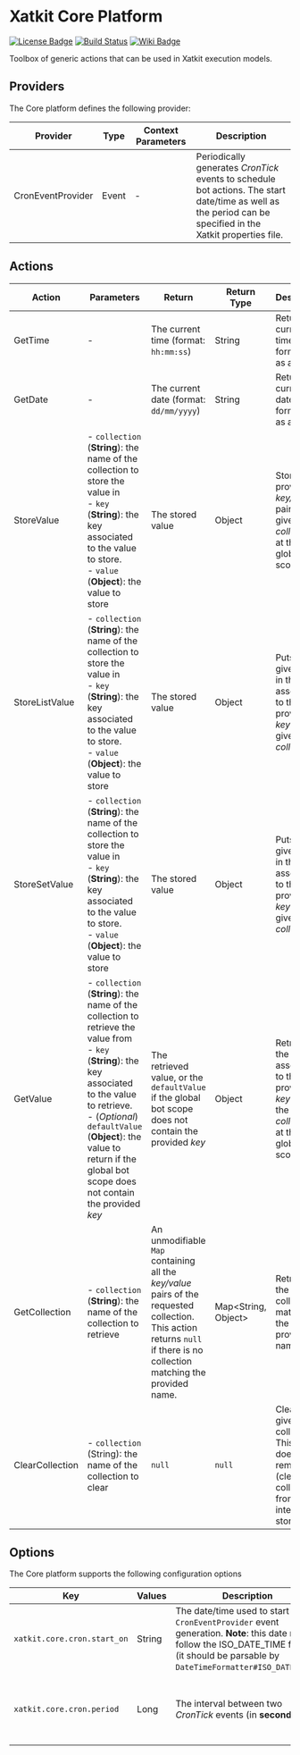 Xatkit Core Platform
=====

[![License Badge](https://img.shields.io/badge/license-EPL%202.0-brightgreen.svg)](https://opensource.org/licenses/EPL-2.0)
[![Build Status](https://travis-ci.com/xatkit-bot-platform/xatkit-core-platform.svg?branch=master)](https://travis-ci.com/xatkit-bot-platform/xatkit-core-platform)
[![Wiki Badge](https://img.shields.io/badge/doc-wiki-blue)](https://github.com/xatkit-bot-platform/xatkit/wiki/Xatkit-Core-Platform)

Toolbox of generic actions that can be used in Xatkit execution models.

## Providers

The Core platform defines the following provider:

| Provider          | Type  | Context Parameters | Description                                                  |
| ----------------- | ----- | ------------------ | ------------------------------------------------------------ |
| CronEventProvider | Event | -                  | Periodically generates *CronTick* events to schedule bot actions. The start date/time as well as the period can be specified in the Xatkit properties file. |

## Actions

| Action          | Parameters                                                   | Return                                                       | Return Type         | Description                                                  |
| --------------- | ------------------------------------------------------------ | ------------------------------------------------------------ | ------------------- | ------------------------------------------------------------ |
| GetTime         | -                                                            | The current time (format: `hh:mm:ss`)                        | String              | Returns the current time formatted as a String.              |
| GetDate         | -                                                            | The current date (format: `dd/mm/yyyy`)                      | String              | Returns the current date formatted as a String.              |
| StoreValue      | - `collection` (**String**): the name of the collection to store the value in <br/>- `key` (**String**): the key associated to the value to store. <br/>- `value` (**Object**): the value to store | The stored value                                             | Object              | Store the provided *key/value* pair in the given *collection* at the global bot scope. |
| StoreListValue  | - `collection` (**String**): the name of the collection to store the value in <br/>- `key` (**String**): the key associated to the value to store. <br/>- `value` (**Object**): the value to store | The stored value                                             | Object              | Puts the given *value* in the *List* associated to the provided *key* in the given *collection*. |
| StoreSetValue   | - `collection` (**String**): the name of the collection to store the value in <br/>- `key` (**String**): the key associated to the value to store. <br/>- `value` (**Object**): the value to store | The stored value                                             | Object              | Puts the given *value* in the *Set* associated to the provided *key* in the given *collection*. |
| GetValue        | - `collection` (**String**): the name of the collection to retrieve the value from<br/>- `key` (**String**): the key associated to the value to retrieve. <br/>- (*Optional*) `defaultValue` (**Object**): the value to return if the global bot scope does not contain the provided *key* | The retrieved value, or the `defaultValue` if the global bot scope does not contain the provided *key* | Object              | Retrieves the value associated to the provided *key* from the given *collection* at the global bot scope. |
| GetCollection   | - `collection` (**String**): the name of the collection to retrieve | An unmodifiable `Map` containing all the *key/value* pairs of the requested collection. This action returns `null` if there is no collection matching the provided name. | Map<String, Object> | Retrieves the collection matching the provided name.         |
| ClearCollection | - `collection` (String): the name of the collection to clear | `null`                                                       | `null`              | Clears the given collection. This action does not remove the (cleared)  collection from the internal store. |


## Options

The Core platform supports the following configuration options

| Key                         | Values | Description                                                  | Constraint                                                   |
| --------------------------- | ------ | ------------------------------------------------------------ | ------------------------------------------------------------ |
| `xatkit.core.cron.start_on` | String | The date/time used to start the `CronEventProvider`  event generation. **Note**: this date must follow the ISO_DATE_TIME format (it should be parsable by `DateTimeFormatter#ISO_DATE_TIME`. | **Optional** (default is equal to `Instant.now()`)           |
| `xatkit.core.cron.period`   | Long   | The interval between two *CronTick* events (in **seconds**). | **Optional** (default `-1`, meaning that only one *CronTick* will be generated) |
